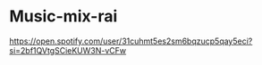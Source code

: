 # Music-mix-rai
https://open.spotify.com/user/31cuhmt5es2sm6bqzucp5qay5eci?si=2bf1QVtgSCieKUW3N-vCFw
